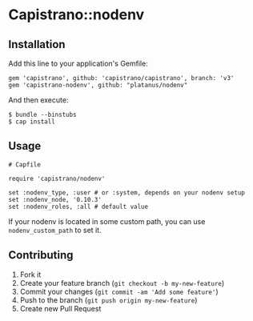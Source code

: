 # Capistrano::nodenv

## Installation

Add this line to your application's Gemfile:

    gem 'capistrano', github: 'capistrano/capistrano', branch: 'v3'
    gem 'capistrano-nodenv', github: "platanus/nodenv"

And then execute:

    $ bundle --binstubs
    $ cap install

## Usage

    # Capfile

    require 'capistrano/nodenv'

    set :nodenv_type, :user # or :system, depends on your nodenv setup
    set :nodenv_node, '0.10.3'
    set :nodenv_roles, :all # default value

If your nodenv is located in some custom path, you can use `nodenv_custom_path` to set it.

## Contributing

1. Fork it
2. Create your feature branch (`git checkout -b my-new-feature`)
3. Commit your changes (`git commit -am 'Add some feature'`)
4. Push to the branch (`git push origin my-new-feature`)
5. Create new Pull Request
